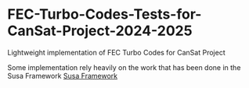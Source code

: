 # FEC-Turbo-Codes-Tests-for-CanSat-Project-2024-2025
Lightweight implementation of FEC Turbo Codes for CanSat Project

Some implementation rely heavily on the work that has been done in the Susa Framework <a href="https://libsusa.github.io/">Susa Framework</a>
